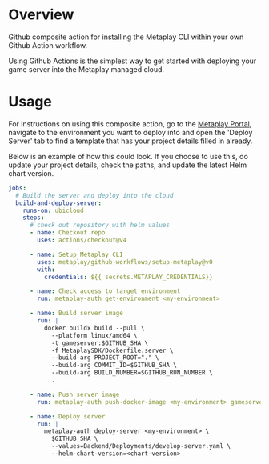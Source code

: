 
# Overview

Github composite action for installing the Metaplay CLI within your own Github Action workflow.

Using Github Actions is the simplest way to get started with deploying your game server into
the Metaplay managed cloud.

# Usage

For instructions on using this composite action, go to the [Metaplay Portal](https://portal.metaplay.dev),
navigate to the environment you want to deploy into and open the 'Deploy Server' tab to find
a template that has your project details filled in already.

Below is an example of how this could look. If you choose to use this, do update your project
details, check the paths, and update the latest Helm chart version.

```yaml
jobs:
  # Build the server and deploy into the cloud
  build-and-deploy-server:
    runs-on: ubicloud
    steps:
      # check out repository with helm values
      - name: Checkout repo
        uses: actions/checkout@v4

      - name: Setup Metaplay CLI
        uses: metaplay/github-workflows/setup-metaplay@v0
        with:
          credentials: ${{ secrets.METAPLAY_CREDENTIALS}}

      - name: Check access to target environment
        run: metaplay-auth get-environment <my-environment>

      - name: Build server image
        run: |
          docker buildx build --pull \
            --platform linux/amd64 \
            -t gameserver:$GITHUB_SHA \
            -f MetaplaySDK/Dockerfile.server \
            --build-arg PROJECT_ROOT="." \
            --build-arg COMMIT_ID=$GITHUB_SHA \
            --build-arg BUILD_NUMBER=$GITHUB_RUN_NUMBER \
            .

      - name: Push server image
        run: metaplay-auth push-docker-image <my-environment> gameserver:$GITHUB_SHA

      - name: Deploy server
        run: |
          metaplay-auth deploy-server <my-environment> \
            $GITHUB_SHA \
            --values=Backend/Deployments/develop-server.yaml \
            --helm-chart-version=<chart-version>
```
